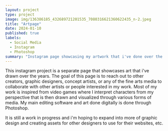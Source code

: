 ```yaml
---
layout: project
type: project
image: img/136386185_432689721201535_7080316621360622435_n-2.jpeg
title: "Artpage"
date: 2024-01-10
published: true
labels:
  - Social Media
  - Instagram
  - Photoshop
summary: "Instagram page showcasing my artwork that i've done over the years and what I show for commissions or inspiration."
---
```


This instagram project is a separate page that showcases art that i've drawn over the years. The goal of this page is to reach out to other creators, graphic designers, concept artists, or any of the fine arts media to collaborate with other artists or people interested in my work. Most of my work is inspired from video games where I interpret characters from my perspective that is then drawn and visualized through various forms of media. My main editing software and art done digitally is done through Photoshop.

It is still a work in progress and i'm hoping to expand into more of graphic design and creating assets for other designers to use for their websites, etc.
